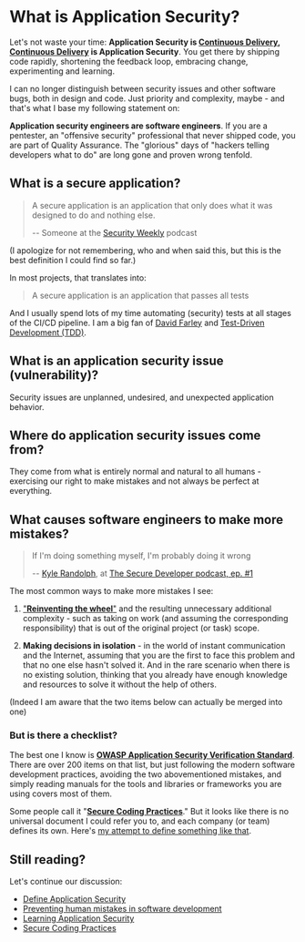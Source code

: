 # What is Application Security?

Let's not waste your time: **Application Security
is [Continuous Delivery](https://www.youtube.com/watch?v=ulRCs7xQA74),
[Continuous Delivery](https://www.youtube.com/watch?v=ulRCs7xQA74) is
Application Security**. You get there by shipping code rapidly,
shortening the feedback loop, embracing change, experimenting and
learning.

I can no longer distinguish between security
issues and other software bugs, both in design and code. Just priority and
complexity, maybe - and that's what I base my following statement on:

**Application security engineers are software engineers**. If you are a
pentester, an "offensive security" professional that never shipped code, you are
part of Quality Assurance. The "glorious" days of "hackers telling developers
what to do" are long gone and proven wrong tenfold.

## What is a secure application?

> A secure application is an application that only does what it was designed to
> do and nothing else.
>
> -- Someone at the [Security Weekly](https://securityweekly.com/) podcast

(I apologize for not remembering, who and when said this, but this is the best
definition I could find so far.)

In most projects, that translates into:

> A secure application is an application that passes all tests

And I usually spend lots of my time automating (security) tests at all stages of the CI/CD pipeline. I am a big fan of
[David Farley](https://www.davefarley.net/) and
[Test-Driven Development (TDD)](https://en.wikipedia.org/wiki/Test-driven_development).

## What is an application security issue (vulnerability)?

Security issues are unplanned, undesired, and unexpected application behavior.

## Where do application security issues come from?

They come from what is entirely normal and natural to all humans - exercising
our right to make mistakes and not always be perfect at everything.

## What causes software engineers to make more mistakes?

> If I'm doing something myself, I'm probably doing it wrong
>
> -- [Kyle Randolph](https://twitter.com/kylerandolph),
> at [The Secure Developer podcast, ep. #1](https://www.heavybit.com/library/podcasts/the-secure-developer/ep-1-prioritizing-secure-development/)

The most common ways to make more mistakes I see:

1.  ["**Reinventing the wheel**"](https://en.wikipedia.org/wiki/Reinventing_the_wheel)
    and the resulting unnecessary additional complexity - such as taking on
    work (and assuming the corresponding responsibility) that is out of the
    original project (or task) scope.

2.  **Making decisions in isolation** - in the world of instant communication and
    the Internet, assuming that you are the first to face this problem and that
    no one else hasn't solved it. And in the rare scenario when there is no
    existing solution, thinking that you already have enough knowledge and
    resources to solve it without the help of others.

(Indeed I am aware that the two items below can actually be merged into one)

### But is there a checklist?

The best one I know is
[**OWASP Application Security Verification Standard**](https://github.com/OWASP/ASVS).
There are over 200 items on that list, but just following the modern software
development practices, avoiding the two abovementioned mistakes, and simply
reading manuals for the tools and libraries or frameworks you are using covers
most of them.

Some people call it "[**Secure Coding Practices**](practices)." But it looks
like there is no universal document I could refer you to, and each company (or
team) defines its own.
Here's [my attempt to define something like that](practices).

## Still reading?

Let's continue our discussion:

*   [Define Application Security](define)
*   [Preventing human mistakes in software development](prevent)
*   [Learning Application Security](learn)
*   [Secure Coding Practices](practices)
